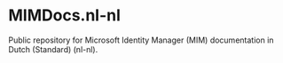 # MIMDocs.nl-nl
Public repository for Microsoft Identity Manager (MIM) documentation in Dutch (Standard) (nl-nl).
